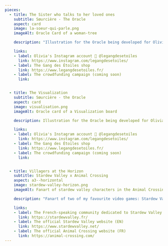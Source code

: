 ```yaml
---
pieces:
  - title: The Sister who talks to her loved ones
    subtitle: Sœurcière - The Oracle
    aspect: card
    image: la-soeur-qui-parle.png
    imageAlt: Oracle Card of a woman-tree

    description: "Illustration for the Oracle being developed for Olivia Martinez of the Gang des Étoiles. This card is one of my favourites: it is the very first one I made for this project and it is based on my morphology. (I even took a picture to reference myself!) [Project to come]"

    links:
    - label: Olivia's Instagram account 🔮 @legangdesetoiles
      link: https://www.instagram.com/legangdesetoiles/
    - label: The Gang des Étoiles shop
      link: https://www.legangdesetoiles.fr/
    - label: The crowdfunding campaign (coming soon)
      link:


  - title: The Visualization
    subtitle: Sœurcière - the Oracle
    aspect: card
    image: visualisation.png
    imageAlt: Oracle card of a Visualization board

    description: Illustration for the Oracle being developed for Olivia Martinez of the Gang des Étoiles. A lot of love for this card that makes you want to write down your resolutions, look forward to the future and travel far and wide! I was even able to recycle a card that was removed from the deck, \"Chakra Alignment\". [Project to come]

    links:
    - label: Olivia's Instagram account 🔮 @legangdesetoiles
      link: https://www.instagram.com/legangdesetoiles/
    - label: The Gang des Étoiles shop
      link: https://www.legangdesetoiles.fr/
    - label: The crowdfunding campaign (coming soon)
      link:


  - title: Villagers at the Horizon
    subtitle: Stardew Valley x Animal Crossing
    aspect: a3--horizontal
    image: stardew-valley-horizon.png
    imageAlt: Fanart of stardew valley characters in the Animal Crossing universe

    description: "Fanart of two of my favourite video games: Stardew Valley and Animal Crossing. For this piece, which is actually a series of duets, I played around with imagining what the villagers of Stardew would look like in the Animal Crossing universe while keeping the codes of Animal Crossing New Horizons. My favourite of the series is Sam, I think he's really fun and spontaneous!"

    links:
    - label: The French-speaking community dedicated to Stardew Valley (FR)
      link: https://stardewvalley.fr/
    - label: The official Stardew Valley website (EN)
      link: https://www.stardewvalley.net/
    - label: The official Animal Crossing website (FR)
      link: https://animal-crossing.com/
---
```

